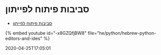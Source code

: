 # סביבות פיתוח לפייתון


* [סביבות פיתוח לפייתון](https://code-maven.com/slides/python/python-editors)

{% embed youtube id="-x8GZQfjBW8" file="he/python/hebrew-python-editors-and-ides" %}


2020-04-25T17:05:01
